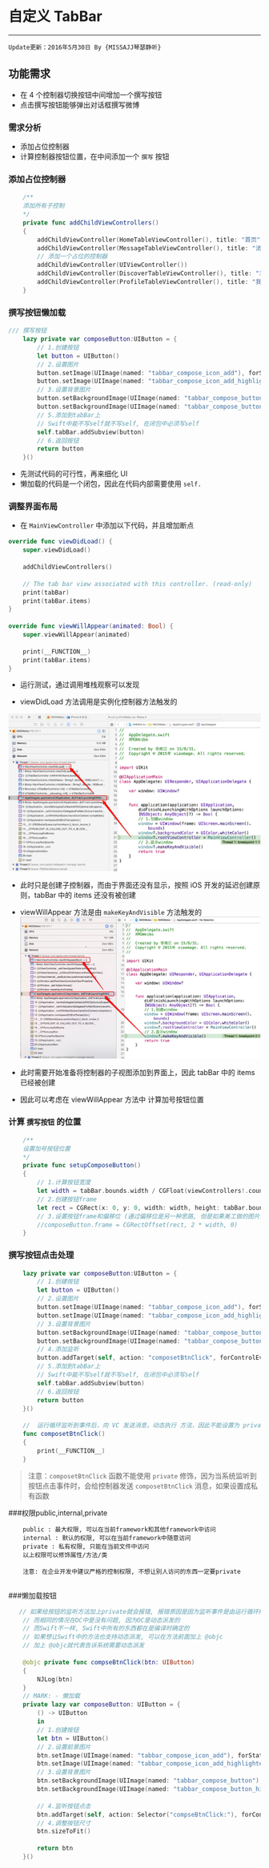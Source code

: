 # 自定义 TabBar
---
```objc
Update更新：2016年5月30日 By {MISSAJJ琴瑟静听} 
```
## 功能需求

* 在 4 个控制器切换按钮中间增加一个撰写按钮
* 点击撰写按钮能够弹出对话框撰写微博

### 需求分析

* 添加占位控制器
* 计算控制器按钮位置，在中间添加一个 `撰写` 按钮

### 添加占位控制器

```swift
    /**
    添加所有子控制
    */
    private func addChildViewControllers()
    {
        addChildViewController(HomeTableViewController(), title: "首页", imageName: "tabbar_home")
        addChildViewController(MessageTableViewController(), title: "消息", imageName: "tabbar_message_center")
        // 添加一个占位的控制器
        addChildViewController(UIViewController())
        addChildViewController(DiscoverTableViewController(), title: "发现", imageName: "tabbar_discover")
        addChildViewController(ProfileTableViewController(), title: "我", imageName: "tabbar_profile")
    }
```

### 撰写按钮懒加载

```swift
/// 撰写按钮
    lazy private var composeButton:UIButton = {
        // 1.创建按钮
        let button = UIButton()
        // 2.设置图片
        button.setImage(UIImage(named: "tabbar_compose_icon_add"), forState: UIControlState.Normal)
        button.setImage(UIImage(named: "tabbar_compose_icon_add_highlighted"), forState: UIControlState.Highlighted)
        // 3.设置背景图片
        button.setBackgroundImage(UIImage(named: "tabbar_compose_button"), forState: UIControlState.Normal)
        button.setBackgroundImage(UIImage(named: "tabbar_compose_button_highlighted"), forState: UIControlState.Highlighted)
        // 5.添加到tabBar上
        // Swift中能不写self就不写self, 在闭包中必须写self
        self.tabBar.addSubview(button)
        // 6.返回按钮
        return button
    }()
```

* 先测试代码的可行性，再来细化 UI
* 懒加载的代码是一个闭包，因此在代码内部需要使用 `self.`

### 调整界面布局
* 在 `MainViewController` 中添加以下代码，并且增加断点

```swift
override func viewDidLoad() {
    super.viewDidLoad()

    addChildViewControllers()

    // The tab bar view associated with this controller. (read-only)
    print(tabBar)
    print(tabBar.items)
}

override func viewWillAppear(animated: Bool) {
    super.viewWillAppear(animated)

    print(__FUNCTION__)
    print(tabBar.items)
}
```

* 运行测试，通过调用堆栈观察可以发现

* viewDidLoad 方法调用是实例化控制器方法触发的

![](./images/TabBar/viewdidload调用.png)

* 此时只是创建子控制器，而由于界面还没有显示，按照 iOS 开发的延迟创建原则，tabBar 中的 items 还没有被创建

* viewWillAppear 方法是由 `makeKeyAndVisible` 方法触发的
![](./images/TabBar/viewwillappear调用.png)

* 此时需要开始准备将控制器的子视图添加到界面上，因此 tabBar 中的 items 已经被创建

* 因此可以考虑在 viewWillAppear 方法中 计算加号按钮位置

### 计算 `撰写按钮` 的位置
```swift
    /**
    设置加号按钮位置
    */
    private func setupComposeButton()
    {
        // 1.计算按钮宽度
        let width = tabBar.bounds.width / CGFloat(viewControllers!.count)
        // 2.创建按钮frame
        let rect = CGRect(x: 0, y: 0, width: width, height: tabBar.bounds.height)
        // 3.设置按钮frame和偏移位 (通过偏移位是另一种思路, 但是如果美工做的图片大小比例不是屏幕1/5宽就会导致产生位置误差,建议还是用上边的2.创建按钮frame)
        //composeButton.frame = CGRectOffset(rect, 2 * width, 0)
    }
```

### 撰写按钮点击处理

```swift
    lazy private var composeButton:UIButton = {
        // 1.创建按钮
        let button = UIButton()
        // 2.设置图片
        button.setImage(UIImage(named: "tabbar_compose_icon_add"), forState: UIControlState.Normal)
        button.setImage(UIImage(named: "tabbar_compose_icon_add_highlighted"), forState: UIControlState.Highlighted)
        // 3.设置背景图片
        button.setBackgroundImage(UIImage(named: "tabbar_compose_button"), forState: UIControlState.Normal)
        button.setBackgroundImage(UIImage(named: "tabbar_compose_button_highlighted"), forState: UIControlState.Highlighted)
        // 4.添加监听
        button.addTarget(self, action: "composetBtnClick", forControlEvents: UIControlEvents.TouchUpInside)
        // 5.添加到tabBar上
        // Swift中能不写self就不写self, 在闭包中必须写self
        self.tabBar.addSubview(button)
        // 6.返回按钮
        return button
    }()

    //  运行循环监听到事件后，向 VC 发送消息，动态执行 方法，因此不能设置为 private
    func composetBtnClick()
    {
        print(__FUNCTION__)
    }
```

> 注意：`composetBtnClick` 函数不能使用 `private` 修饰，因为当系统监听到按钮点击事件时，会给控制器发送 `composetBtnClick` 消息，如果设置成私有函数



###权限public,internal,private

```
    public : 最大权限, 可以在当前framework和其他framework中访问
    internal : 默认的权限, 可以在当前framework中随意访问
    private : 私有权限, 只能在当前文件中访问
    以上权限可以修饰属性/方法/类
    
    注意: 在企业开发中建议严格的控制权限, 不想让别人访问的东西一定要private
  
```
###懒加载按钮

```Swift
   // 如果给按钮的监听方法加上private就会报错, 报错原因是因为监听事件是由运行循环触发的, 而如果该方法是私有的只能在当前类中访问
    // 而相同的情况在OC中是没有问题, 因为OC是动态派发的
    // 而Swift不一样, Swift中所有的东西都在是编译时确定的
    // 如果想让Swift中的方法也支持动态派发, 可以在方法前面加上 @objc
    // 加上 @objc就代表告诉系统需要动态派发
    
    @objc private func compseBtnClick(btn: UIButton)
    {
        NJLog(btn)
    }
    // MARK: - 懒加载
    private lazy var composeButton: UIButton = {
        () -> UIButton
        in
        // 1.创建按钮
        let btn = UIButton()
        // 2.设置前景图片
        btn.setImage(UIImage(named: "tabbar_compose_icon_add"), forState: UIControlState.Normal)
        btn.setImage(UIImage(named: "tabbar_compose_icon_add_highlighted"), forState: UIControlState.Highlighted)
        // 3.设置背景图片
        btn.setBackgroundImage(UIImage(named: "tabbar_compose_button"), forState: UIControlState.Normal)
        btn.setBackgroundImage(UIImage(named: "tabbar_compose_button_highlighted"), forState: UIControlState.Highlighted)
        
        // 4.监听按钮点击
        btn.addTarget(self, action: Selector("compseBtnClick:"), forControlEvents: UIControlEvents.TouchUpInside)
        // 4.调整按钮尺寸
        btn.sizeToFit()
        
        return btn
    }()

```
